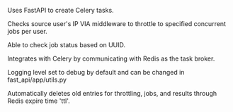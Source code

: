 Uses FastAPI to create Celery tasks.

Checks source user's IP VIA middleware to throttle to specified concurrent jobs
per user.

Able to check job status based on UUID.

Integrates with Celery by communicating with Redis as the task broker.

Logging level set to debug by default and can be changed in fast_api/app/utils.py

Automatically deletes old entries for throttling, jobs, and results through Redis expire time 'ttl'.


